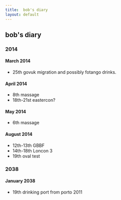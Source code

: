 ```yaml
---
title:  bob's diary
layout: default
---
```

## bob's diary ##

### 2014 ###


#### March 2014 ####

* 25th govuk migration and possibly fotango drinks.

#### April 2014 ####

* 8th massage
* 18th-21st eastercon?

#### May 2014 ####

* 6th massage

#### August 2014 ####

* 12th-13th GBBF
* 14th-18th Loncon 3
* 19th oval test


### 2038 ###

#### January 2038 ####

* 19th drinking port from porto 2011

